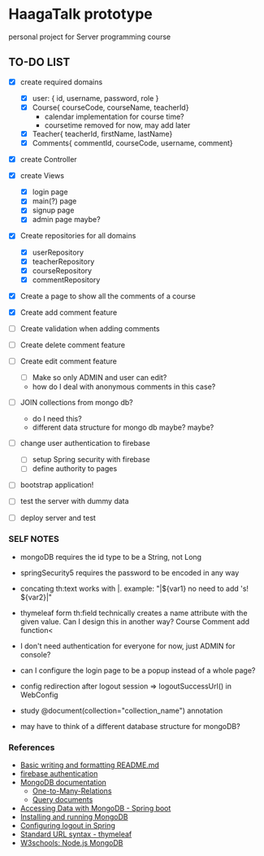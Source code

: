 # HaagaTalk prototype

personal project for Server programming course

## TO-DO LIST
- [X] create required domains
  - [X] user: { id, username, password, role }
  - [X] Course{ courseCode, courseName, teacherId}
    - calendar implementation for course time?
    - coursetime removed for now, may add later
  - [X] Teacher{ teacherId, firstName, lastName}
  - [X] Comments{ commentId, courseCode, username, comment}
- [X] create Controller
- [X] create Views
  - [X] login page
  - [X] main(?) page
  - [X] signup page
  - [X] admin page maybe?
- [X] Create repositories for all domains
  - [X] userRepository
  - [X] teacherRepository
  - [X] courseRepository
  - [X] commentRepository
- [X] Create a page to show all the comments of a course  
- [X] Create add comment feature
- [ ] Create validation when adding comments
- [ ] Create delete comment feature
- [ ] Create edit comment feature
  - [ ] Make so only ADMIN and user can edit?
  - how do I deal with anonymous comments in this case?
  
- [ ] JOIN collections from mongo db?
  - do I need this?
  - different data structure for mongo db maybe? maybe?
  
- [ ] change user authentication to firebase
  - [ ] setup Spring security with firebase
  - [ ] define authority to pages
- [ ] bootstrap application!
- [ ] test the server with dummy data
- [ ] deploy server and test

### SELF NOTES

- mongoDB requires the id type to be a String, not Long
- springSecurity5 requires the password to be encoded in any way
- concating th:text works with |. example: "|${var1} no need to add 's! ${var2}|"
- thymeleaf form th:field technically creates a name attribute with the given value. Can I design this in another way? Course Comment add function<

- I don't need authentication for everyone for now, just ADMIN for console?
- can I configure the login page to be a popup instead of a whole page?
- config redirection after logout session => logoutSuccessUrl() in WebConfig

- study @document(collection="collection_name") annotation
- may have to think of a different database structure for mongoDB?

### References

- [Basic writing and formatting README.md](https://help.github.com/en/articles/basic-writing-and-formatting-syntax)
- [firebase authentication](https://firebase.google.com/docs/auth/admin/manage-users)
- [MongoDB documentation](http://mongodb.github.io/mongo-java-driver/?_ga=2.72866069.703837665.1550930650-1251151850.1549826134)
  - [One-to-Many-Relations](https://docs.mongodb.com/manual/tutorial/model-referenced-one-to-many-relationships-between-documents/)
  - [Query documents](https://docs.mongodb.com/manual/tutorial/query-documents/)
- [Accessing Data with MongoDB - Spring boot](https://spring.io/guides/gs/accessing-data-mongodb/)
- [Installing and running MongoDB](https://docs.mongodb.com/manual/tutorial/install-mongodb-on-windows/#run-mongodb-from-cmd)
- [Configuring logout in Spring](https://www.baeldung.com/spring-security-logout)
- [Standard URL syntax - thymeleaf](https://www.thymeleaf.org/doc/articles/standardurlsyntax.html)
- [W3schools: Node.js MongoDB](https://www.w3schools.com/nodejs/nodejs_mongodb.asp)
